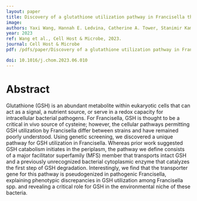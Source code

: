 ```yaml
---
layout: paper
title: Discovery of a glutathione utilization pathway in Francisella that shows functional divergence between environmental and pathogenic species
image: 
authors: Yaxi Wang, Hannah E. Ledvina, Catherine A. Tower, Stanimir Kambarev, Elizabeth Liu, James C. Charity, Lieselotte S.M. Kreuk, Qing Tang, Qiwen Chen, Larry A. Gallagher, Matthew C. Radey, Guilhem F. Rerolle, Yaqiao Li, Kelsi M. Penewit, Serdar Turkarslan, Shawn J. Skerrett, Stephen J. Salipante, Nitin S. Baliga, Joshua J. Woodward, Simon L. Dove, S. Brook Peterson, Jean Celli, and Joseph D. Mougous.
year: 2023
ref: Wang et al., Cell Host & Microbe, 2023.
journal: Cell Host & Microbe
pdf: /pdfs/paper/Discovery of a glutathione utilization pathway in Francisella that shows functional divergence between environmental and pathogenic species_Wang_2023.pdf

doi: 10.1016/j.chom.2023.06.010
---
```


# Abstract
Glutathione (GSH) is an abundant metabolite within eukaryotic cells that can act as a signal, a nutrient source, or serve in a redox capacity for intracellular bacterial pathogens. For Francisella, GSH is thought to be a critical in vivo source of cysteine; however, the cellular pathways permitting GSH utilization by Francisella differ between strains and have remained poorly understood. Using genetic screening, we discovered a unique pathway for GSH utilization in Francisella. Whereas prior work suggested GSH catabolism initiates in the periplasm, the pathway we define consists of a major facilitator superfamily (MFS) member that transports intact GSH and a previously unrecognized bacterial cytoplasmic enzyme that catalyzes the first step of GSH degradation. Interestingly, we find that the transporter gene for this pathway is pseudogenized in pathogenic Francisella, explaining phenotypic discrepancies in GSH utilization among Francisella spp. and revealing a critical role for GSH in the environmental niche of these bacteria.
